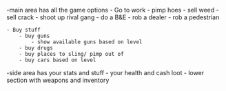 -main area has all the game options
    - Go to work
        - pimp hoes
        - sell weed
        - sell crack
        - shoot up rival gang
        - do a B&E
        - rob a dealer
        - rob a pedestrian
        
    - Buy stuff
        - buy guns
            - show available guns based on level
        - buy drugs
        - buy places to sling/ pimp out of
        - buy cars based on level
        
-side area has your stats and stuff
    - your health and cash loot
    - lower section with weapons and inventory
